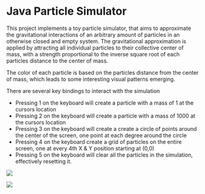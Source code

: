 
# Java Particle Simulator
This project implements a toy particle simulator, that aims to approximate the gravitational interactions of an arbitrary amount of particles in an otherwise closed and empty system. The gravitational approximation is applied by attracting all individual particles to their collective center of mass, with a strength proportional to the inverse square root of each particles distance to the center of mass.

The color of each particle is based on the particles distance from the center of mass, which leads to some interesting visual patterns emerging.

There are several key bindings to interact with the simulation
- Pressing 1 on the keyboard will create a particle with a mass of 1 at the cursors location
- Pressing 2 on the keyboard will create a particle with a mass of 1000 at the cursors location
- Pressing 3 on the keyboard will create a create a circle of points around the center of the screen, one point at each degree around the circle
- Pressing 4 on the keyboard create a grid of particles on the entire screen, one at every 4th X & Y position starting at (0,0)
- Pressing 5 on the keyboard will clear all the particles in the simulation, effectively resetting it.

![](https://media.giphy.com/media/XClIzqMU53ihRTGw4V/giphy.gif)

![](https://media.giphy.com/media/RgtoFGf8SkISeDq54p/giphy.gif)
